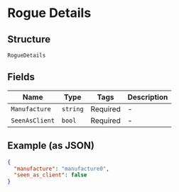 
# Rogue Details

## Structure

`RogueDetails`

## Fields

| Name | Type | Tags | Description |
|  --- | --- | --- | --- |
| `Manufacture` | `string` | Required | - |
| `SeenAsClient` | `bool` | Required | - |

## Example (as JSON)

```json
{
  "manufacture": "manufacture0",
  "seen_as_client": false
}
```

